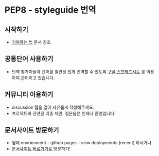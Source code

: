 # PEP8 - styleguide 번역

## 시작하기

- [기여하는 법](./CONTRIBUTING.md) 문서 참조

## 공통단어 사용하기

- 번역 참가자들이 단어를 일관성 있게 번역할 수 있도록 [구글 스프레드시트](https://docs.google.com/spreadsheets/d/11TYxwbDzV6EoszAhpktWswc728n0lchyn_G1FfbCVbw/edit?usp=sharing)
  를 이용하여 관리하고 있습니다.

## 커뮤니티 이용하기

- discussion 탭을 열어 자유롭게 작성해주세요.
- 프로젝트와 관련된 각종 제안, 질문들은 언제나 환영입니다.

## 문서사이트 방문하기

- 옆에 envrionment - github pages - view deployments (recent) 하시거나
- [문서사이트 바로가기](https://zerosheepmoo.github.io/pep8-in-korean/)로 방문하기!
